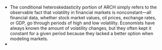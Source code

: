 - The conditional heteroskedasticity portion of ARCH simply refers to the observable fact that volatility in financial markets is nonconstant—all financial data, whether stock market values, oil prices, exchange rates, or GDP, go through periods of high and low volatility. Economists have always known the amount of volatility changes, but they often kept it constant for a given period because they lacked a better option when modeling markets.
- 